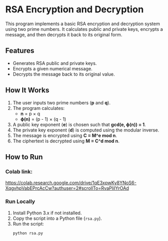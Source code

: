 # RSA Encryption and Decryption  

This program implements a basic RSA encryption and decryption system using two prime numbers. It calculates public and private keys, encrypts a message, and then decrypts it back to its original form.  

## Features  
- Generates RSA public and private keys.  
- Encrypts a given numerical message.  
- Decrypts the message back to its original value.  

## How It Works  
1. The user inputs two prime numbers (**p** and **q**).  
2. The program calculates:  
   - **n** = p × q  
   - **ϕ(n)** = (p - 1) × (q - 1)  
3. A public key exponent (**e**) is chosen such that **gcd(e, ϕ(n)) = 1**.  
4. The private key exponent (**d**) is computed using the modular inverse.  
5. The message is encrypted using **C = M^e mod n**.  
6. The ciphertext is decrypted using **M = C^d mod n**.  

## How to Run  
### Colab link: 
https://colab.research.google.com/drive/1qE3xpwKy8YNoS6-XqgvhpVabEPrcAcCw?authuser=2#scrollTo=RvaPlilYrOAd
### Run Locally  
1. Install Python 3.x if not installed.  
2. Copy the script into a Python file (`rsa.py`).  
3. Run the script:  
   ```bash
   python rsa.py
